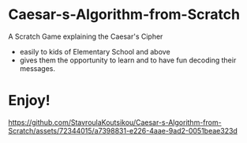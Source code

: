 # Caesar-s-Algorithm-from-Scratch

A Scratch Game explaining the Caesar's Cipher
  * easily to kids of Elementary School and above
  * gives them the opportunity to learn and to have fun decoding their messages.

# Enjoy!

https://github.com/StavroulaKoutsikou/Caesar-s-Algorithm-from-Scratch/assets/72344015/a7398831-e226-4aae-9ad2-0051beae323d

